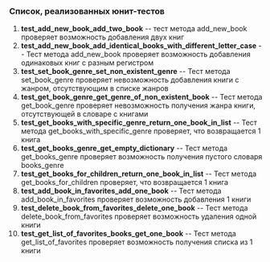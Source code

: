 ### Список, реализованных юнит-тестов
1. **test_add_new_book_add_two_book** -- тест метода add_new_book проверяет возможность добавления двух книг 
2. **test_add_new_book_add_identical_books_with_different_letter_case** -- Тест метода add_new_book проверяет возможность добавления одинаковых книг с разным регистром 
3. **test_set_book_genre_set_non_existent_genre** -- Тест метода set_book_genre проверяет невозможность добавления книги с жанром, отсутствующим в списке жанров 
4. **test_get_book_genre_get_genre_of_non_existent_book** -- Тест метода get_book_genre проверяет невозможность получения жанра книги, отсутствующей в словаре с книгами 
5. **test_get_books_with_specific_genre_return_one_book_in_list** -- Тест метода get_books_with_specific_genre проверяет, что возвращается 1 книга
6. **test_get_books_genre_get_empty_dictionary** -- Тест метода get_books_genre проверяет возможность получения пустого словаря books_genre 
7. **test_get_books_for_children_return_one_book_in_list** -- Тест метода get_books_for_children проверяет, что возвращается 1 книга
8. **test_add_book_in_favorites_add_one_book** -- Тест метода add_book_in_favorites проверяет возможность добавления 1 книги
9. **test_delete_book_from_favorites_delete_one_book** -- Тест метода delete_book_from_favorites проверяет возможность удаления одной книги 
10. **test_get_list_of_favorites_books_get_one_book** -- Тест метода get_list_of_favorites проверяет возможность получения списка из 1 книги 